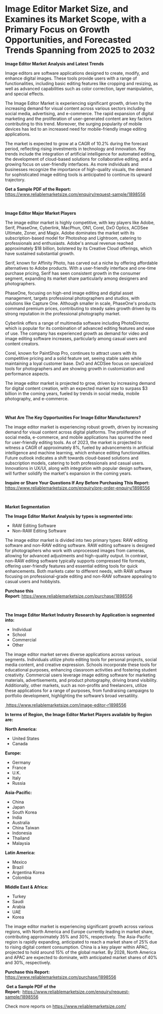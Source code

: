 <p><h1>Image Editor Market Size, and Examines its Market Scope, with a Primary Focus on Growth Opportunities, and Forecasted Trends Spanning from 2025 to 2032</h1></p><p><strong>Image Editor Market Analysis and Latest Trends</strong></p>
<p><p>Image editors are software applications designed to create, modify, and enhance digital images. These tools provide users with a range of functionalities, including basic editing features like cropping and resizing, as well as advanced capabilities such as color correction, layer manipulation, and special effects. </p><p>The Image Editor Market is experiencing significant growth, driven by the increasing demand for visual content across various sectors including social media, advertising, and e-commerce. The rapid expansion of digital marketing and the proliferation of user-generated content are key factors contributing to this trend. Moreover, the surging popularity of mobile devices has led to an increased need for mobile-friendly image editing applications.</p><p>The market is expected to grow at a CAGR of 10.2% during the forecast period, reflecting rising investments in technology and innovation. Key trends include the integration of artificial intelligence for automated editing, the development of cloud-based solutions for collaborative editing, and a growing focus on user-friendly interfaces. As more individuals and businesses recognize the importance of high-quality visuals, the demand for sophisticated image editing tools is anticipated to continue its upward trajectory.</p></p>
<p><strong>Get a Sample PDF of the Report:&nbsp;</strong> <a href="https://www.reliablemarketsize.com/enquiry/request-sample/1898556?utm_campaign=2821&utm_medium=2&utm_source=Github&utm_content=ia&utm_term=09032025&utm_id=image-editor">https://www.reliablemarketsize.com/enquiry/request-sample/1898556</a></p>
<p>&nbsp;</p>
<p><strong>Image Editor Major Market Players</strong></p>
<p><p>The image editor market is highly competitive, with key players like Adobe, Serif, PhaseOne, Cyberlink, MacPhun, ON1, Corel, DxO Optics, ACDSee Ultimate, Zoner, and Magix. Adobe dominates the market with its subscription-based model for Photoshop and Lightroom, catering to professionals and enthusiasts. Adobe's annual revenue reached approximately $18 billion, bolstered by its Creative Cloud offerings, which have sustained substantial growth.</p><p>Serif, known for Affinity Photo, has carved out a niche by offering affordable alternatives to Adobe products. With a user-friendly interface and one-time purchase pricing, Serif has seen consistent growth in the consumer segment, expanding its market share particularly among designers and photographers.</p><p>PhaseOne, focusing on high-end image editing and digital asset management, targets professional photographers and studios, with solutions like Capture One. Although smaller in scale, PhaseOne's products command premium prices, contributing to steady sales growth driven by its strong reputation in the professional photography market.</p><p>Cyberlink offers a range of multimedia software including PhotoDirector, which is popular for its combination of advanced editing features and ease of use. The company has experienced growth as demand for video and image editing software increases, particularly among casual users and content creators.</p><p>Corel, known for PaintShop Pro, continues to attract users with its competitive pricing and a solid feature set, seeing stable sales while maintaining a loyal customer base. DxO and ACDSee focus on specialized tools for photographers and are showing growth in customization and performance aspects.</p><p>The image editor market is projected to grow, driven by increasing demand for digital content creation, with an expected market size to surpass $3 billion in the coming years, fueled by trends in social media, mobile photography, and e-commerce.</p></p>
<p>&nbsp;</p>
<p><strong>What Are The Key Opportunities For Image Editor Manufacturers?</strong></p>
<p><p>The image editor market is experiencing robust growth, driven by increasing demand for visual content across digital platforms. The proliferation of social media, e-commerce, and mobile applications has spurred the need for user-friendly editing tools. As of 2023, the market is projected to witness a CAGR of approximately 8%, fueled by advancements in artificial intelligence and machine learning, which enhance editing functionalities. Future outlook indicates a shift towards cloud-based solutions and subscription models, catering to both professionals and casual users. Innovations in UX/UI, along with integration with popular design software, will further solidify the market's expansion in the coming years.</p></p>
<p><strong>Inquire or Share Your Questions If Any Before Purchasing This Report:</strong> <a href="https://www.reliablemarketsize.com/enquiry/pre-order-enquiry/1898556?utm_campaign=2821&utm_medium=2&utm_source=Github&utm_content=ia&utm_term=09032025&utm_id=image-editor">https://www.reliablemarketsize.com/enquiry/pre-order-enquiry/1898556</a></p>
<p>&nbsp;</p>
<p><strong>Market Segmentation</strong></p>
<p><strong>The Image Editor Market Analysis by types is segmented into:</strong></p>
<p><ul><li>RAW Editing Software</li><li>Non-RAW Editing Software</li></ul></p>
<p><p>The image editor market is divided into two primary types: RAW editing software and non-RAW editing software. RAW editing software is designed for photographers who work with unprocessed images from cameras, allowing for advanced adjustments and high-quality output. In contrast, non-RAW editing software typically supports compressed file formats, offering user-friendly features and essential editing tools for quick enhancements. Both markets cater to different needs, with RAW software focusing on professional-grade editing and non-RAW software appealing to casual users and hobbyists.</p></p>
<p><strong>Purchase this Report:&nbsp;</strong><a href="https://www.reliablemarketsize.com/purchase/1898556?utm_campaign=2821&utm_medium=2&utm_source=Github&utm_content=ia&utm_term=09032025&utm_id=image-editor">https://www.reliablemarketsize.com/purchase/1898556</a></p>
<p>&nbsp;</p>
<p><strong>The Image Editor Market Industry Research by Application is segmented into:</strong></p>
<p><ul><li>Individual</li><li>School</li><li>Commercial</li><li>Other</li></ul></p>
<p><p>The image editor market serves diverse applications across various segments. Individuals utilize photo editing tools for personal projects, social media content, and creative expression. Schools incorporate these tools for educational purposes, enhancing classroom activities and fostering student creativity. Commercial users leverage image editing software for marketing materials, advertisements, and product photography, driving brand visibility. Additionally, other markets, such as non-profits and freelancers, utilize these applications for a range of purposes, from fundraising campaigns to portfolio development, highlighting the software’s broad versatility.</p></p>
<p><a href="https://www.reliablemarketsize.com/image-editor-r1898556?utm_campaign=2821&utm_medium=2&utm_source=Github&utm_content=ia&utm_term=09032025&utm_id=image-editor">&nbsp;https://www.reliablemarketsize.com/image-editor-r1898556</a></p>
<p><strong>In terms of Region, the Image Editor Market Players available by Region are:</strong></p>
<p>
    <p> <strong> North America: </strong>
        <ul>
            <li>United States</li>
            <li>Canada</li>
        </ul>
        </p> 
    <p> <strong> Europe: </strong>
        <ul>
            <li>Germany</li>
            <li>France</li>
            <li>U.K.</li>
            <li>Italy</li>
            <li>Russia</li>
        </ul>
        </p> 
    <p> <strong> Asia-Pacific: </strong>
        <ul>
            <li>China</li>
            <li>Japan</li>
            <li>South Korea</li>
            <li>India</li>
            <li>Australia</li>
            <li>China Taiwan</li>
            <li>Indonesia</li>
            <li>Thailand</li>
            <li>Malaysia</li>
        </ul>
        </p> 
    <p> <strong> Latin America: </strong>
        <ul>
            <li>Mexico</li>
            <li>Brazil</li>
            <li>Argentina Korea</li>
            <li>Colombia</li>
        </ul>
        </p> 
    <p> <strong> Middle East & Africa: </strong>
        <ul>
            <li>Turkey</li>
            <li>Saudi</li>
            <li>Arabia</li>
            <li>UAE</li>
            <li>Korea</li>
        </ul>
    </p>
    </p>
<p><p>The image editor market is experiencing significant growth across various regions, with North America and Europe currently leading in market share, contributing approximately 35% and 30%, respectively. The Asia-Pacific region is rapidly expanding, anticipated to reach a market share of 25% due to rising digital content consumption. China is a key player within APAC, projected to hold around 15% of the global market. By 2028, North America and APAC are expected to dominate, with anticipated market shares of 40% and 30%, respectively.</p></p>
<p><strong>Purchase this Report: </strong><a href="https://www.reliablemarketsize.com/purchase/1898556?utm_campaign=2821&utm_medium=2&utm_source=Github&utm_content=ia&utm_term=09032025&utm_id=image-editor">https://www.reliablemarketsize.com/purchase/1898556</a></p>
<p>&nbsp;<strong>Get a Sample PDF of the Report:&nbsp;&nbsp;</strong><a href="https://www.reliablemarketsize.com/enquiry/request-sample/1898556?utm_campaign=2821&utm_medium=2&utm_source=Github&utm_content=ia&utm_term=09032025&utm_id=image-editor">https://www.reliablemarketsize.com/enquiry/request-sample/1898556</a></p>
<p><strong></strong></p>
<p>Check more reports on <a href="https://www.reliablemarketsize.com/?utm_campaign=2821&utm_medium=2&utm_source=Github&utm_content=ia&utm_term=09032025&utm_id=image-editor">https://www.reliablemarketsize.com/</a></p>